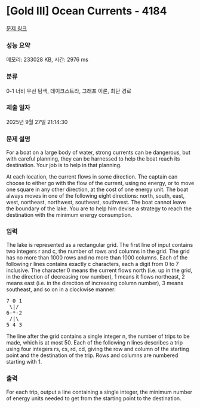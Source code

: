 # [Gold III] Ocean Currents - 4184 

[문제 링크](https://www.acmicpc.net/problem/4184) 

### 성능 요약

메모리: 233028 KB, 시간: 2976 ms

### 분류

0-1 너비 우선 탐색, 데이크스트라, 그래프 이론, 최단 경로

### 제출 일자

2025년 9월 27일 21:14:30

### 문제 설명

<p>For a boat on a large body of water, strong currents can be dangerous, but with careful planning, they can be harnessed to help the boat reach its destination. Your job is to help in that planning.</p>

<p>At each location, the current flows in some direction. The captain can choose to either go with the flow of the current, using no energy, or to move one square in any other direction, at the cost of one energy unit. The boat always moves in one of the following eight directions: north, south, east, west, northeast, northwest, southeast, southwest. The boat cannot leave the boundary of the lake. You are to help him devise a strategy to reach the destination with the minimum energy consumption.</p>

### 입력 

 <p>The lake is represented as a rectangular grid. The first line of input contains two integers r and c, the number of rows and columns in the grid. The grid has no more than 1000 rows and no more than 1000 columns. Each of the following r lines contains exactly c characters, each a digit from 0 to 7 inclusive. The character 0 means the current flows north (i.e. up in the grid, in the direction of decreasing row number), 1 means it flows northeast, 2 means east (i.e. in the direction of increasing column number), 3 means southeast, and so on in a clockwise manner:</p>

<pre>7 0 1
 \|/
6-*-2
 /|\
5 4 3</pre>

<p>The line after the grid contains a single integer n, the number of trips to be made, which is at most 50. Each of the following n lines describes a trip using four integers rs, cs, rd, cd, giving the row and column of the starting point and the destination of the trip. Rows and columns are numbered starting with 1.</p>

### 출력 

 <p>For each trip, output a line containing a single integer, the minimum number of energy units needed to get from the starting point to the destination.</p>

